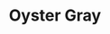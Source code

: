 ---
language: id
layout: product-item
title: Oyster Gray
description: Description in &amp; Oyster Gray
keyword: keyword in Oyster Gray
image: /images/Oyster-Gray-Bush-Hammer-wesbite.jpg
sub-title: Oyster Gray
article-1: Any custom size upon order <br>Thickness &#58; 3/8″<br>Panel &#58; Bushhammer <br>Color &#58; Light to dark gray
title-right: Oyster Gray
article-right: Oyster Gray
title-2: Oyster Gray
article-2: Oyster Gray
article-3: Oyster Gray
alt-slide1: Oyster Gray
alt-slide2: Oyster Gray
alt-slide3: Oyster Gray
slide1: /images/Oyster-Gray-Bush-Hammer-wesbite.jpg
slide2: /images/Oyster-Gray-Bush-Hammer-wesbite.jpg
slide3: /images/Oyster-Gray-Bush-Hammer-wesbite.jpg
---
